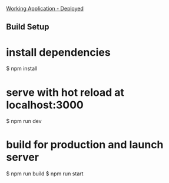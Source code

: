 [Working Application - Deployed](https://comfy-interiors.netlify.app/)

## Build Setup

# install dependencies

$ npm install

# serve with hot reload at localhost:3000

$ npm run dev

# build for production and launch server

$ npm run build
$ npm run start